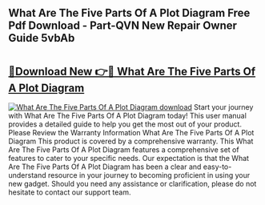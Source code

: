 ## What Are The Five Parts Of A Plot Diagram Free Pdf Download - Part-QVN New Repair Owner Guide 5vbAb

# <h2><a href="http://dfp3giq.blite.top/?on=What+Are+The+Five+Parts+Of+A+Plot+Diagram">🔗Download New 👉🔴 What Are The Five Parts Of A Plot Diagram</a></h2>

[![What Are The Five Parts Of A Plot Diagram download](https://i.imgur.com/lujVjoI.png)](http://dfp3giq.blite.top/?on=What+Are+The+Five+Parts+Of+A+Plot+Diagram)
Start your journey with What Are The Five Parts Of A Plot Diagram today! This user manual provides a detailed guide to help you get the most out of your product. Please Review the Warranty Information What Are The Five Parts Of A Plot Diagram This product is covered by a comprehensive warranty. This What Are The Five Parts Of A Plot Diagram features a comprehensive set of features to cater to your specific needs. Our expectation is that the What Are The Five Parts Of A Plot Diagram has been a clear and easy-to-understand resource in your journey to becoming proficient in using your new gadget. Should you need any assistance or clarification, please do not hesitate to contact our support team.
